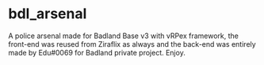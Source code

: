 # bdl_arsenal
A police arsenal made for Badland Base v3 with vRPex framework, the front-end was reused from Ziraflix as always and the back-end was entirely made by Edu#0069 for Badland private project. Enjoy.
